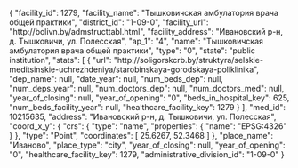 {
    "facility_id": 1279,
    "facility_name": "Тышковичская амбулатория врача общей практики",
    "district_id": "1-09-0",
    "facility_url": "http:\/\/bolivn.by\/admstructtabl.html",
    "facility_address": "Ивановский р-н, д. Тышковичи, ул. Полесская",
    "ap_1": "4",
    "name": "Тышковичская амбулатория врача общей практики",
    "type": "0",
    "state": "public institution",
    "stats": [
        {
            "url": "http:\/\/soligorskcrb.by\/struktyra\/selskie-meditsinskie-uchrezhdeniya\/starobinskaya-gorodskaya-poliklinika",
            "dep_name": null,
            "date_year": null,
            "num_beds_dep": null,
            "num_deps_year": null,
            "num_doctors_dep": null,
            "num_doctors_med": null,
            "year_of_closing": null,
            "year_of_opening": "0",
            "beds_in_hospital_key": 625,
            "num_beds_facility_year": null,
            "healthcare_facility_key": 1279
        }
    ],
    "med_id": 10215635,
    "address": "Ивановский р-н, д. Тышковичи, ул. Полесская",
    "coord_x_y": {
        "crs": {
            "type": "name",
            "properties": {
                "name": "EPSG:4326"
            }
        },
        "type": "Point",
        "coordinates": [
            25.6267,
            52.3468
        ]
    },
    "place_name": "Иваново",
    "place_type": "city",
    "year_of_closing": null,
    "year_of_opening": "0",
    "healthcare_facility_key": 1279,
    "administrative_division_id": "1-09-0"
}